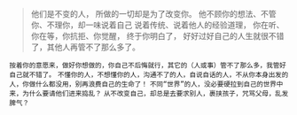 >他们是不变的人，
所做的一切却是为了改变你。
他不顾你的想法、不管你、不理你，却一味说着自己
说着传统、说着他人的经验道理，
你在听、你在等，你抗拒、你觉醒，
终于你明白了，
好好过好自己的人生就很不错了，其他人再管不了那么多了。

`按着你的意愿来，做好你想做的，你自己不后悔就行，其它的（人或事）管不了那么多，我管好自己就不错了。`
`不懂你的人，不想懂你的人，沟通不了的人，自说自话的人，不从你本身出发的人，你做什么都没用，别再浪费自己的生命了！`
`不同“世界”的人，没必要硬拉到自己的世界中来，为什么要请他们进来捣乱？`
`从不改变自己，却总是去要求别人，裹挟孩子，咒骂父母，乱发脾气？`
